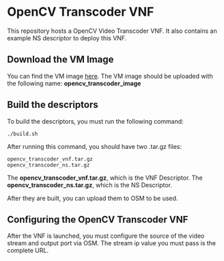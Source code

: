 # OpenCV Transcoder VNF

This repository hosts a OpenCV Video Transcoder VNF. It also contains an example NS descriptor to deploy this VNF.

## Download the VM Image

You can find the VM image [here](https://atnog.av.it.pt/~eduardosousa/opencv_transcoder_image.qcow2).
The VM image should be uploaded with the following name: **opencv_transcoder_image**

## Build the descriptors

To build the descriptors, you must run the following command:

~~~~
./build.sh
~~~~

After running this command, you should have two .tar.gz files:

~~~~
opencv_transcoder_vnf.tar.gz
opencv_transcoder_ns.tar.gz
~~~~

The **opencv_transcoder_vnf.tar.gz**, which is the VNF Descriptor.
The **opencv_transcoder_ns.tar.gz**, which is the NS Descriptor.

After they are built, you can upload them to OSM to be used.

## Configuring the OpenCV Transcoder VNF

After the VNF is launched, you must configure the source of the video stream and output port via OSM. The stream ip value you must pass is the complete URL.
